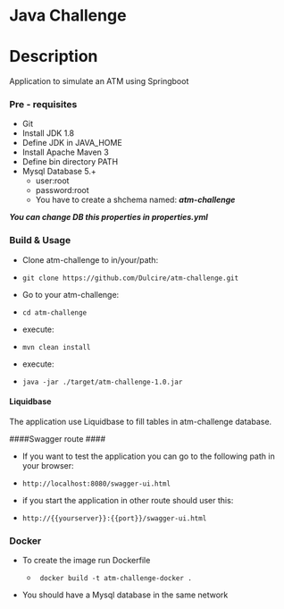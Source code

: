 # Java Challenge

# Description
Application to simulate an ATM using Springboot

### Pre - requisites ###

* Git
* Install JDK 1.8
* Define JDK in JAVA_HOME
* Install Apache Maven 3
* Define bin directory PATH
* Mysql Database 5.+
  * user:root
  * password:root
  * You have to create a shchema named: ***atm-challenge***
     

***You can change DB this properties in properties.yml***
### Build & Usage ###

* Clone atm-challenge to in/your/path: 
*     git clone https://github.com/Dulcire/atm-challenge.git
* Go to your atm-challenge: 
*     cd atm-challenge
* execute: 
*     mvn clean install
* execute:
*     java -jar ./target/atm-challenge-1.0.jar

#### Liquidbase ####
The application use Liquidbase to fill tables in atm-challenge database.


####Swagger route ####
* If you want to test the application you can go to the following path in your browser: 
*     http://localhost:8080/swagger-ui.html
* if you start the application in other route should user this: 
*     http://{{yourserver}}:{{port}}/swagger-ui.html
### Docker ### 
* To create the image run Dockerfile
  *      docker build -t atm-challenge-docker .
* You should have a Mysql database in the same network